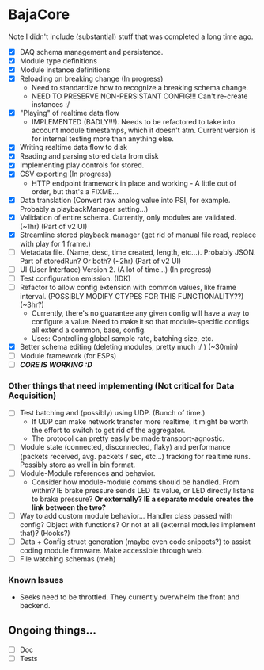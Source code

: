 # BajaCore

Note I didn't include (substantial) stuff that was completed a long time ago.

- [x] DAQ schema management and persistence.
- [x] Module type definitions
- [x] Module instance definitions
- [x] Reloading on breaking change (In progress)
    - Need to standardize how to recognize a breaking schema change.
    - NEED TO PRESERVE NON-PERSISTANT CONFIG!!! Can't re-create instances :/
- [x] "Playing" of realtime data flow
    - IMPLEMENTED (BADLY!!!). Needs to be refactored to take into account module timestamps, which it doesn't atm.
      Current version is for internal testing more than anything else.
- [x] Writing realtime data flow to disk
- [x] Reading and parsing stored data from disk
- [x] Implementing play controls for stored.
- [x] CSV exporting (In progress)
    - HTTP endpoint framework in place and working - A little out of order, but that's a FIXME...
- [x] Data translation (Convert raw analog value into PSI, for example. Probably a playbackManager setting...)
- [x] Validation of entire schema. Currently, only modules are validated. (~1hr) (Part of v2 UI)
- [x] Streamline stored playback manager (get rid of manual file read, replace with play for 1 frame.)
- [ ] Metadata file. (Name, desc, time created, length, etc...). Probably JSON. Part of storedRun? Or both? (~2hr) (Part of v2 UI)
- [ ] UI (User Interface) Version 2. (A lot of time...) (In progress)
- [ ] Test configuration emission. (IDK)
- [ ] Refactor to allow config extension with common values, like frame interval. (POSSIBLY MODIFY CTYPES FOR THIS FUNCTIONALITY??) (~3hr?)
  - Currently, there's no guarantee any given config will have a way to configure a value. Need to make it so that module-specific configs all extend a common, base, config.
  - Uses: Controlling global sample rate, batching size, etc.
- [x] Better schema editing (deleting modules, pretty much :/ ) (~30min)
- [ ] Module framework (for ESPs)
- [ ] ___CORE IS WORKING :D___

### Other things that need implementing (Not critical for Data Acquisition)
- [ ] Test batching and (possibly) using UDP. (Bunch of time.)
  - If UDP can make network transfer more realtime, it might be worth the effort to switch to get rid of the aggregator.
  - The protocol can pretty easily be made transport-agnostic.
- [ ] Module state (connected, disconnected, flaky) and performance (packets received, avg. packets / sec, etc...)
  tracking for realtime runs. Possibly store as well in bin format.
- [ ] Module-Module references and behavior. 
  - Consider how module-module comms should be handled. From within? IE brake pressure sends LED its value, or LED directly listens to brake pressure? __Or externally? IE a separate module creates the link between the two?__
- [ ] Way to add custom module behavior... Handler class passed with config? Object with functions? Or not at all (external modules implement that)? (Hooks?)
- [ ] Data + Config struct generation (maybe even code snippets?) to assist coding module firmware. Make accessible through web.
- [ ] File watching schemas (meh)

### Known Issues
- Seeks need to be throttled. They currently overwhelm the front and backend.
## Ongoing things...

- [ ] Doc
- [ ] Tests

